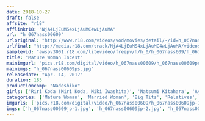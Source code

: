```yaml
---
date: 2018-10-27
draft: false
affsite: "r18"
afflinkr18: "NjA4LjEuMS4xLjAuMC4wLjAuMA"
url: "h_067nass00609"
urloriginal: "http://www.r18.com/videos/vod/movies/detail/-/id=h_067nass00609"
urlfinal: "http://media.r18.com/track/NjA4LjEuMS4xLjAuMC4wLjAuMA/videos/vod/movies/detail/-/id=h_067nass00609"
samplevid: "awspv3001.r18.com/litevideo/freepv/h/h_0/h_067nass609/h_067nass609_dmb_w.mp4"
title: "Mature Woman Incest"
mainimgurl: "pics.r18.com/digital/video/h_067nass00609/h_067nass00609ps.jpg"
mainimgs: "h_067nass00609ps.jpg"
releasedate: "Apr. 14, 2017"
duration: 185
productioncomp: "Nadeshiko"
girls: ['Riri Koda (Miri Koda, Miki Iwashita)', 'Natsumi Kitahara', 'Ayane Asakura', 'Shizuka Kitatani', 'Shinobu Igarashi', 'Shizuko Yoshinaga']
categories: ['Mature Woman', 'Married Woman', 'Big Tits', 'Relatives', 'Compilation']
imgurls: ['pics.r18.com/digital/video/h_067nass00609/h_067nass00609jp-1.jpg', 'pics.r18.com/digital/video/h_067nass00609/h_067nass00609jp-2.jpg', 'pics.r18.com/digital/video/h_067nass00609/h_067nass00609jp-3.jpg', 'pics.r18.com/digital/video/h_067nass00609/h_067nass00609jp-4.jpg', 'pics.r18.com/digital/video/h_067nass00609/h_067nass00609jp-5.jpg', 'pics.r18.com/digital/video/h_067nass00609/h_067nass00609jp-6.jpg', 'pics.r18.com/digital/video/h_067nass00609/h_067nass00609jp-7.jpg', 'pics.r18.com/digital/video/h_067nass00609/h_067nass00609jp-8.jpg', 'pics.r18.com/digital/video/h_067nass00609/h_067nass00609jp-9.jpg', 'pics.r18.com/digital/video/h_067nass00609/h_067nass00609jp-10.jpg', 'pics.r18.com/digital/video/h_067nass00609/h_067nass00609jp-11.jpg', 'pics.r18.com/digital/video/h_067nass00609/h_067nass00609jp-12.jpg', 'pics.r18.com/digital/video/h_067nass00609/h_067nass00609jp-13.jpg', 'pics.r18.com/digital/video/h_067nass00609/h_067nass00609jp-14.jpg', 'pics.r18.com/digital/video/h_067nass00609/h_067nass00609jp-15.jpg', 'pics.r18.com/digital/video/h_067nass00609/h_067nass00609jp-16.jpg', 'pics.r18.com/digital/video/h_067nass00609/h_067nass00609jp-17.jpg', 'pics.r18.com/digital/video/h_067nass00609/h_067nass00609jp-18.jpg', 'pics.r18.com/digital/video/h_067nass00609/h_067nass00609jp-19.jpg', 'pics.r18.com/digital/video/h_067nass00609/h_067nass00609jp-20.jpg']
imgs: ['h_067nass00609jp-1.jpg', 'h_067nass00609jp-2.jpg', 'h_067nass00609jp-3.jpg', 'h_067nass00609jp-4.jpg', 'h_067nass00609jp-5.jpg', 'h_067nass00609jp-6.jpg', 'h_067nass00609jp-7.jpg', 'h_067nass00609jp-8.jpg', 'h_067nass00609jp-9.jpg', 'h_067nass00609jp-10.jpg', 'h_067nass00609jp-11.jpg', 'h_067nass00609jp-12.jpg', 'h_067nass00609jp-13.jpg', 'h_067nass00609jp-14.jpg', 'h_067nass00609jp-15.jpg', 'h_067nass00609jp-16.jpg', 'h_067nass00609jp-17.jpg', 'h_067nass00609jp-18.jpg', 'h_067nass00609jp-19.jpg', 'h_067nass00609jp-20.jpg']
---
```

